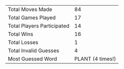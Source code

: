 |              |                |
| ---------------- | ----------------------------- |
| Total Moves Made | 84 |
| Total Games Played | 17 |
| Total Players Participated | 14 |
| Total Wins | 16 |
| Total Losses | 1 |
| Total Invalid Guesses | 4 |
| Most Guessed Word | PLANT (4 times!) |
